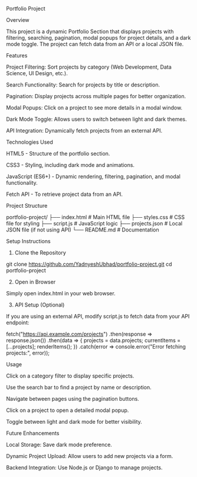 Portfolio Project

Overview

This project is a dynamic Portfolio Section that displays projects with filtering, searching, pagination, modal popups for project details, and a dark mode toggle. The project can fetch data from an API or a local JSON file.

Features

Project Filtering: Sort projects by category (Web Development, Data Science, UI Design, etc.).

Search Functionality: Search for projects by title or description.

Pagination: Display projects across multiple pages for better organization.

Modal Popups: Click on a project to see more details in a modal window.

Dark Mode Toggle: Allows users to switch between light and dark themes.

API Integration: Dynamically fetch projects from an external API.

Technologies Used

HTML5 - Structure of the portfolio section.

CSS3 - Styling, including dark mode and animations.

JavaScript (ES6+) - Dynamic rendering, filtering, pagination, and modal functionality.

Fetch API - To retrieve project data from an API.

Project Structure

portfolio-project/
├── index.html        # Main HTML file
├── styles.css        # CSS file for styling
├── script.js         # JavaScript logic
├── projects.json     # Local JSON file (if not using API)
└── README.md         # Documentation

Setup Instructions

1. Clone the Repository

git clone https://github.com/YadnyeshUbhad/portfolio-project.git
cd portfolio-project

2. Open in Browser

Simply open index.html in your web browser.

3. API Setup (Optional)

If you are using an external API, modify script.js to fetch data from your API endpoint:

fetch("https://api.example.com/projects")
  .then(response => response.json())
  .then(data => {
    projects = data.projects;
    currentItems = [...projects];
    renderItems();
  })
  .catch(error => console.error("Error fetching projects:", error));

Usage

Click on a category filter to display specific projects.

Use the search bar to find a project by name or description.

Navigate between pages using the pagination buttons.

Click on a project to open a detailed modal popup.

Toggle between light and dark mode for better visibility.

Future Enhancements

Local Storage: Save dark mode preference.

Dynamic Project Upload: Allow users to add new projects via a form.

Backend Integration: Use Node.js or Django to manage projects.

